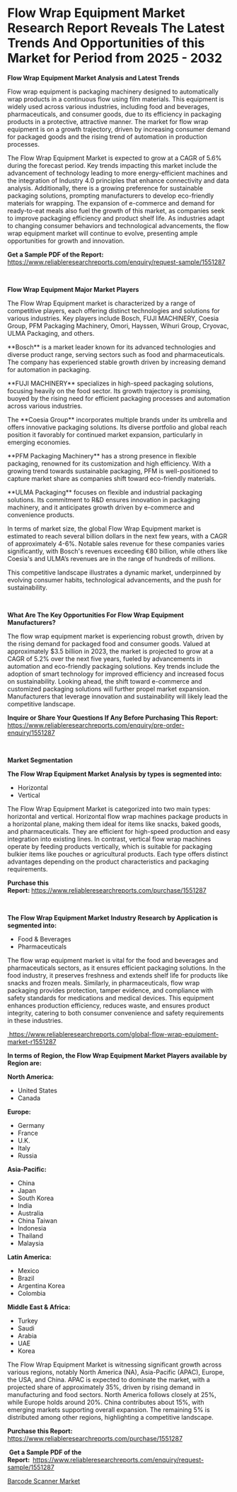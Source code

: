 <p><h1>Flow Wrap Equipment Market Research Report Reveals The Latest Trends And Opportunities of this Market for Period from 2025 - 2032</h1></p><p><strong>Flow Wrap Equipment Market Analysis and Latest Trends</strong></p>
<p><p>Flow wrap equipment is packaging machinery designed to automatically wrap products in a continuous flow using film materials. This equipment is widely used across various industries, including food and beverages, pharmaceuticals, and consumer goods, due to its efficiency in packaging products in a protective, attractive manner. The market for flow wrap equipment is on a growth trajectory, driven by increasing consumer demand for packaged goods and the rising trend of automation in production processes.</p><p>The Flow Wrap Equipment Market is expected to grow at a CAGR of 5.6% during the forecast period. Key trends impacting this market include the advancement of technology leading to more energy-efficient machines and the integration of Industry 4.0 principles that enhance connectivity and data analysis. Additionally, there is a growing preference for sustainable packaging solutions, prompting manufacturers to develop eco-friendly materials for wrapping. The expansion of e-commerce and demand for ready-to-eat meals also fuel the growth of this market, as companies seek to improve packaging efficiency and product shelf life. As industries adapt to changing consumer behaviors and technological advancements, the flow wrap equipment market will continue to evolve, presenting ample opportunities for growth and innovation.</p></p>
<p><strong>Get a Sample PDF of the Report:&nbsp;</strong> <a href="https://www.reliableresearchreports.com/enquiry/request-sample/1551287?utm_campaign=2957&utm_medium=2&utm_source=Github&utm_content=ia&utm_term=08042025&utm_id=flow-wrap-equipment">https://www.reliableresearchreports.com/enquiry/request-sample/1551287</a></p>
<p>&nbsp;</p>
<p><strong>Flow Wrap Equipment Major Market Players</strong></p>
<p><p>The Flow Wrap Equipment market is characterized by a range of competitive players, each offering distinct technologies and solutions for various industries. Key players include Bosch, FUJI MACHINERY, Coesia Group, PFM Packaging Machinery, Omori, Hayssen, Wihuri Group, Cryovac, ULMA Packaging, and others.</p><p>**Bosch** is a market leader known for its advanced technologies and diverse product range, serving sectors such as food and pharmaceuticals. The company has experienced stable growth driven by increasing demand for automation in packaging.</p><p>**FUJI MACHINERY** specializes in high-speed packaging solutions, focusing heavily on the food sector. Its growth trajectory is promising, buoyed by the rising need for efficient packaging processes and automation across various industries.</p><p>The **Coesia Group** incorporates multiple brands under its umbrella and offers innovative packaging solutions. Its diverse portfolio and global reach position it favorably for continued market expansion, particularly in emerging economies.</p><p>**PFM Packaging Machinery** has a strong presence in flexible packaging, renowned for its customization and high efficiency. With a growing trend towards sustainable packaging, PFM is well-positioned to capture market share as companies shift toward eco-friendly materials.</p><p>**ULMA Packaging** focuses on flexible and industrial packaging solutions. Its commitment to R&D ensures innovation in packaging machinery, and it anticipates growth driven by e-commerce and convenience products.</p><p>In terms of market size, the global Flow Wrap Equipment market is estimated to reach several billion dollars in the next few years, with a CAGR of approximately 4-6%. Notable sales revenue for these companies varies significantly, with Bosch's revenues exceeding €80 billion, while others like Coesia's and ULMA’s revenues are in the range of hundreds of millions.</p><p>This competitive landscape illustrates a dynamic market, underpinned by evolving consumer habits, technological advancements, and the push for sustainability.</p></p>
<p>&nbsp;</p>
<p><strong>What Are The Key Opportunities For Flow Wrap Equipment Manufacturers?</strong></p>
<p><p>The flow wrap equipment market is experiencing robust growth, driven by the rising demand for packaged food and consumer goods. Valued at approximately $3.5 billion in 2023, the market is projected to grow at a CAGR of 5.2% over the next five years, fueled by advancements in automation and eco-friendly packaging solutions. Key trends include the adoption of smart technology for improved efficiency and increased focus on sustainability. Looking ahead, the shift toward e-commerce and customized packaging solutions will further propel market expansion. Manufacturers that leverage innovation and sustainability will likely lead the competitive landscape.</p></p>
<p><strong>Inquire or Share Your Questions If Any Before Purchasing This Report:</strong> <a href="https://www.reliableresearchreports.com/enquiry/pre-order-enquiry/1551287?utm_campaign=2957&utm_medium=2&utm_source=Github&utm_content=ia&utm_term=08042025&utm_id=flow-wrap-equipment">https://www.reliableresearchreports.com/enquiry/pre-order-enquiry/1551287</a></p>
<p>&nbsp;</p>
<p><strong>Market Segmentation</strong></p>
<p><strong>The Flow Wrap Equipment Market Analysis by types is segmented into:</strong></p>
<p><ul><li>Horizontal</li><li>Vertical</li></ul></p>
<p><p>The Flow Wrap Equipment Market is categorized into two main types: horizontal and vertical. Horizontal flow wrap machines package products in a horizontal plane, making them ideal for items like snacks, baked goods, and pharmaceuticals. They are efficient for high-speed production and easy integration into existing lines. In contrast, vertical flow wrap machines operate by feeding products vertically, which is suitable for packaging bulkier items like pouches or agricultural products. Each type offers distinct advantages depending on the product characteristics and packaging requirements.</p></p>
<p><strong>Purchase this Report:&nbsp;</strong><a href="https://www.reliableresearchreports.com/purchase/1551287?utm_campaign=2957&utm_medium=2&utm_source=Github&utm_content=ia&utm_term=08042025&utm_id=flow-wrap-equipment">https://www.reliableresearchreports.com/purchase/1551287</a></p>
<p>&nbsp;</p>
<p><strong>The Flow Wrap Equipment Market Industry Research by Application is segmented into:</strong></p>
<p><ul><li>Food & Beverages</li><li>Pharmaceuticals</li></ul></p>
<p><p>The flow wrap equipment market is vital for the food and beverages and pharmaceuticals sectors, as it ensures efficient packaging solutions. In the food industry, it preserves freshness and extends shelf life for products like snacks and frozen meals. Similarly, in pharmaceuticals, flow wrap packaging provides protection, tamper evidence, and compliance with safety standards for medications and medical devices. This equipment enhances production efficiency, reduces waste, and ensures product integrity, catering to both consumer convenience and safety requirements in these industries.</p></p>
<p><a href="https://www.reliableresearchreports.com/global-flow-wrap-equipment-market-r1551287?utm_campaign=2957&utm_medium=2&utm_source=Github&utm_content=ia&utm_term=08042025&utm_id=flow-wrap-equipment">&nbsp;https://www.reliableresearchreports.com/global-flow-wrap-equipment-market-r1551287</a></p>
<p><strong>In terms of Region, the Flow Wrap Equipment Market Players available by Region are:</strong></p>
<p>
    <p> <strong> North America: </strong>
        <ul>
            <li>United States</li>
            <li>Canada</li>
        </ul>
        </p> 
    <p> <strong> Europe: </strong>
        <ul>
            <li>Germany</li>
            <li>France</li>
            <li>U.K.</li>
            <li>Italy</li>
            <li>Russia</li>
        </ul>
        </p> 
    <p> <strong> Asia-Pacific: </strong>
        <ul>
            <li>China</li>
            <li>Japan</li>
            <li>South Korea</li>
            <li>India</li>
            <li>Australia</li>
            <li>China Taiwan</li>
            <li>Indonesia</li>
            <li>Thailand</li>
            <li>Malaysia</li>
        </ul>
        </p> 
    <p> <strong> Latin America: </strong>
        <ul>
            <li>Mexico</li>
            <li>Brazil</li>
            <li>Argentina Korea</li>
            <li>Colombia</li>
        </ul>
        </p> 
    <p> <strong> Middle East & Africa: </strong>
        <ul>
            <li>Turkey</li>
            <li>Saudi</li>
            <li>Arabia</li>
            <li>UAE</li>
            <li>Korea</li>
        </ul>
    </p>
    </p>
<p><p>The Flow Wrap Equipment Market is witnessing significant growth across various regions, notably North America (NA), Asia-Pacific (APAC), Europe, the USA, and China. APAC is expected to dominate the market, with a projected share of approximately 35%, driven by rising demand in manufacturing and food sectors. North America follows closely at 25%, while Europe holds around 20%. China contributes about 15%, with emerging markets supporting overall expansion. The remaining 5% is distributed among other regions, highlighting a competitive landscape.</p></p>
<p><strong>Purchase this Report: </strong><a href="https://www.reliableresearchreports.com/purchase/1551287?utm_campaign=2957&utm_medium=2&utm_source=Github&utm_content=ia&utm_term=08042025&utm_id=flow-wrap-equipment">https://www.reliableresearchreports.com/purchase/1551287</a></p>
<p>&nbsp;<strong>Get a Sample PDF of the Report:&nbsp;&nbsp;</strong><a href="https://www.reliableresearchreports.com/enquiry/request-sample/1551287?utm_campaign=2957&utm_medium=2&utm_source=Github&utm_content=ia&utm_term=08042025&utm_id=flow-wrap-equipment">https://www.reliableresearchreports.com/enquiry/request-sample/1551287</a></p>
<p><strong></strong></p>
<p><p><a href="https://github.com/popupioo/Market-Research-Report-List-1/blob/main/barcode-scanner-market.md?utm_campaign=2957&utm_medium=2&utm_source=Github&utm_content=ia&utm_term=08042025&utm_id=flow-wrap-equipment">Barcode Scanner Market</a></p></p>